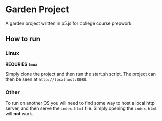 # Garden Project

A garden project written in p5.js for college course prepwork.

## How to run

### Linux

**REQURIES `tmux`**

Simply clone the project and then run the start.sh script. The project can then
be seen at `http://localhost:8080`.

### Other

To run on another OS you will need to find some way to host a local http server,
and then serve the `index.html` file. Simply opening the `index.html` will **not** work.
